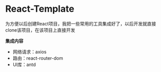 # React-Template

为方便以后创建React项目，我把一些常用的工具集成好了，以后开发就直接clone该项目，在该项目上直接开发

**集成内容**

- 网络请求：axios
- 路由：react-router-dom
- UI库：antd